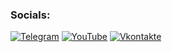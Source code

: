 ### Socials:
[![Telegram](https://img.shields.io/badge/-Telegram-090909?style=for-the-badge&logo=telegram&logoColor=27A0D9)](https://t.me/anonimuoslife)
[![YouTube](https://img.shields.io/badge/-YouTube-090909?style=for-the-badge&logo=YouTube&logoColor=FF0000)](https://www.youtube.com/MrApollonych)
[![Vkontakte](https://img.shields.io/badge/-Vkontakte-090909?style=for-the-badge&logo=Vk&logoColor=4F7DB3)](https://vk.com/mrapollonka)

